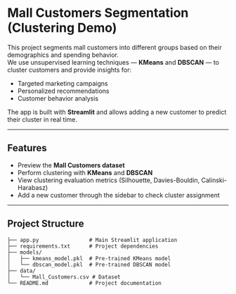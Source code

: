 # Mall Customers Segmentation (Clustering Demo)

This project segments mall customers into different groups based on their demographics and spending behavior.  
We use unsupervised learning techniques — **KMeans** and **DBSCAN** — to cluster customers and provide insights for:

- Targeted marketing campaigns  
- Personalized recommendations  
- Customer behavior analysis  

The app is built with **Streamlit** and allows adding a new customer to predict their cluster in real time.  

---

## Features
- Preview the **Mall Customers dataset**  
- Perform clustering with **KMeans** and **DBSCAN**  
- View clustering evaluation metrics (Silhouette, Davies-Bouldin, Calinski-Harabasz)  
- Add a new customer through the sidebar to check cluster assignment  

---

## Project Structure
```
├── app.py                # Main Streamlit application
├── requirements.txt      # Project dependencies
├── models/
│   ├── kmeans_model.pkl  # Pre-trained KMeans model
│   └── dbscan_model.pkl  # Pre-trained DBSCAN model
├── data/
│   └── Mall_Customers.csv # Dataset
└── README.md             # Project documentation
```
